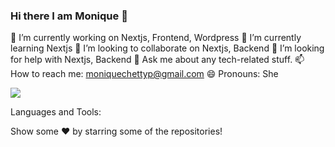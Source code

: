 ### Hi there I am Monique 👋


🔭 I’m currently working on Nextjs, Frontend, Wordpress
🌱 I’m currently learning Nextjs
👯 I’m looking to collaborate on Nextjs, Backend
🤔 I’m looking for help with Nextjs, Backend
💬 Ask me about any tech-related stuff.
📫 How to reach me: moniquechettyp@gmail.com
😄 Pronouns: She
<!-- ⚡ Fun fact: ... -->

<img src="https://github-readme-stats.vercel.app/api?username=moniquechetty&&show_icons=true&title_color=ffffff&icon_color=bb2acf&text_color=daf7dc&bg_color=151515"/>



Languages and Tools:

     

 
Show some ❤️ by starring some of the repositories!

